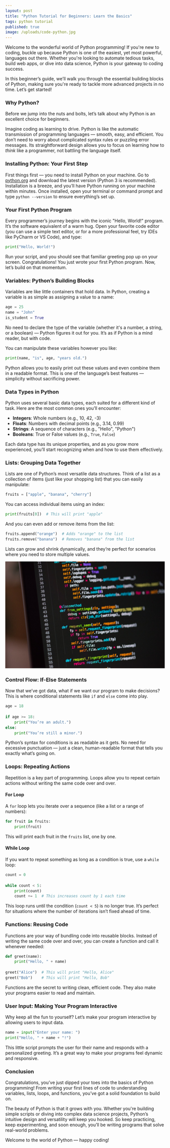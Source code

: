 ```yaml
---
layout: post
title: "Python Tutorial for Beginners: Learn the Basics"
tags: python tutorial
published: true
image: /uploads/code-python.jpg
---
```

Welcome to the wonderful world of Python programming! If you're new to coding, buckle up because Python is one of the easiest, yet most powerful, languages out there. Whether you're looking to automate tedious tasks, build web apps, or dive into data science, Python is your gateway to coding success.

In this beginner’s guide, we’ll walk you through the essential building blocks of Python, making sure you're ready to tackle more advanced projects in no time. Let’s get started!

### Why Python?

Before we jump into the nuts and bolts, let’s talk about why Python is an excellent choice for beginners.

Imagine coding as learning to drive. Python is like the automatic transmission of programming languages — smooth, easy, and efficient. You don’t need to worry about complicated syntax rules or puzzling error messages. Its straightforward design allows you to focus on learning how to *think* like a programmer, not battling the language itself.

### Installing Python: Your First Step

First things first — you need to install Python on your machine. Go to [python.org](https://www.python.org) and download the latest version (Python 3 is recommended). Installation is a breeze, and you’ll have Python running on your machine within minutes. Once installed, open your terminal or command prompt and type `python --version` to ensure everything’s set up.

### Your First Python Program

Every programmer’s journey begins with the iconic "Hello, World!" program. It’s the software equivalent of a warm hug. Open your favorite code editor (you can use a simple text editor, or for a more professional feel, try IDEs like PyCharm or VS Code), and type:

```python
print("Hello, World!")
```

Run your script, and you should see that familiar greeting pop up on your screen. Congratulations! You just wrote your first Python program. Now, let’s build on that momentum.

### Variables: Python’s Building Blocks

Variables are like little containers that hold data. In Python, creating a variable is as simple as assigning a value to a name:

```python
age = 25
name = "John"
is_student = True
```

No need to declare the type of the variable (whether it's a number, a string, or a boolean) — Python figures it out for you. It’s as if Python is a mind reader, but with code.

You can manipulate these variables however you like:

```python
print(name, "is", age, "years old.")
```

Python allows you to easily print out these values and even combine them in a readable format. This is one of the language’s best features — simplicity without sacrificing power.

### Data Types in Python

Python uses several basic data types, each suited for a different kind of task. Here are the most common ones you’ll encounter:

- **Integers**: Whole numbers (e.g., 10, 42, -3)
- **Floats**: Numbers with decimal points (e.g., 3.14, 0.99)
- **Strings**: A sequence of characters (e.g., "Hello", "Python")
- **Booleans**: True or False values (e.g., `True`, `False`)

Each data type has its unique properties, and as you grow more experienced, you’ll start recognizing when and how to use them effectively.

### Lists: Grouping Data Together

Lists are one of Python’s most versatile data structures. Think of a list as a collection of items (just like your shopping list) that you can easily manipulate:

```python
fruits = ["apple", "banana", "cherry"]
```

You can access individual items using an index:

```python
print(fruits[0])  # This will print "apple"
```

And you can even add or remove items from the list:

```python
fruits.append("orange")  # Adds "orange" to the list
fruits.remove("banana")  # Removes "banana" from the list
```

Lists can grow and shrink dynamically, and they’re perfect for scenarios where you need to store multiple values.

![code-python](/uploads/code-python.jpg)

### Control Flow: If-Else Statements

Now that we’ve got data, what if we want our program to make decisions? This is where conditional statements like `if` and `else` come into play.

```python
age = 18

if age >= 18:
    print("You’re an adult.")
else:
    print("You’re still a minor.")
```

Python’s syntax for conditions is as readable as it gets. No need for excessive punctuation — just a clean, human-readable format that tells you exactly what’s going on.

### Loops: Repeating Actions

Repetition is a key part of programming. Loops allow you to repeat certain actions without writing the same code over and over.

#### For Loop

A `for` loop lets you iterate over a sequence (like a list or a range of numbers):

```python
for fruit in fruits:
    print(fruit)
```

This will print each fruit in the `fruits` list, one by one. 

#### While Loop

If you want to repeat something as long as a condition is true, use a `while` loop:

```python
count = 0

while count < 5:
    print(count)
    count += 1  # This increases count by 1 each time
```

This loop runs until the condition (`count < 5`) is no longer true. It’s perfect for situations where the number of iterations isn’t fixed ahead of time.

### Functions: Reusing Code

Functions are your way of bundling code into reusable blocks. Instead of writing the same code over and over, you can create a function and call it whenever needed:

```python
def greet(name):
    print("Hello, " + name)

greet("Alice")  # This will print "Hello, Alice"
greet("Bob")    # This will print "Hello, Bob"
```

Functions are the secret to writing clean, efficient code. They also make your programs easier to read and maintain.

### User Input: Making Your Program Interactive

Why keep all the fun to yourself? Let’s make your program interactive by allowing users to input data.

```python
name = input("Enter your name: ")
print("Hello, " + name + "!")
```

This little script prompts the user for their name and responds with a personalized greeting. It’s a great way to make your programs feel dynamic and responsive.

### Conclusion

Congratulations, you’ve just dipped your toes into the basics of Python programming! From writing your first lines of code to understanding variables, lists, loops, and functions, you’ve got a solid foundation to build on. 

The beauty of Python is that it grows with you. Whether you're building simple scripts or diving into complex data science projects, Python’s intuitive design and versatility will keep you hooked. So keep practicing, keep experimenting, and soon enough, you’ll be writing programs that solve real-world problems.

Welcome to the world of Python — happy coding!
